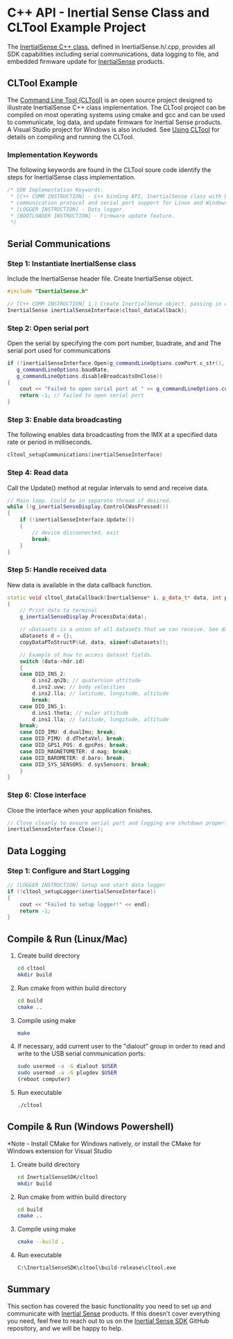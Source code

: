 # C++ API - Inertial Sense Class and CLTool Example Project

The <a href="https://github.com/inertialsense/inertial-sense-sdk/blob/main/src/InertialSense.cpp">InertialSense C++ class</a>, defined in InertialSense.h/.cpp, provides all SDK capabilities including serial communications, data logging to file, and embedded firmware update for <a href="https://inertialsense.com">InertialSense</a> products.

## CLTool Example

The <a href="https://github.com/inertialsense/inertial-sense-sdk/tree/main/cltool">Command Line Tool (CLTool)</a> is an open source project designed to illustrate InertialSense C++ class implementation.  The CLTool project can be compiled on most operating systems using cmake and gcc and can be used to communicate, log data, and update firmware for Inertial Sense products.  A Visual Studio project for Windows is also included.  See [Using CLTool](../software/cltool.md) for details on compiling and running the CLTool.

### Implementation Keywords
The following keywords are found in the CLTool soure code identify the steps for InertialSense class implementation.

```C++
/* SDK Implementation Keywords:
 * [C++ COMM INSTRUCTION] - C++ binding API, InertialSense class with binary
 * communication protocol and serial port support for Linux and Windows.
 * [LOGGER INSTRUCTION] - Data logger.
 * [BOOTLOADER INSTRUCTION] - Firmware update feature.
 */
```

## Serial Communications

### Step 1: Instantiate InertialSense class

Include the InertialSense header file. Create InertialSense object.

```C++
#include "InertialSense.h"

// [C++ COMM INSTRUCTION] 1.) Create InertialSense object, passing in data callback function pointer.
InertialSense inertialSenseInterface(cltool_dataCallback);
```

### Step 2: Open serial port

Open the serial by specifying the com port number, buadrate, and  and The serial port used for communications

```C++
if (!inertialSenseInterface.Open(g_commandLineOptions.comPort.c_str(),
   g_commandLineOptions.baudRate,
   g_commandLineOptions.disableBroadcastsOnClose))
{
	cout << "Failed to open serial port at " << g_commandLineOptions.comPort.c_str() << endl;
	return -1; // Failed to open serial port
}
```

### Step 3: Enable data broadcasting

The following enables data broadcasting from the IMX at a specified data rate or period in milliseconds.

``` C++
cltool_setupCommunications(inertialSenseInterface)
```

### Step 4: Read data

Call the Update() method at regular intervals to send and receive data.

``` C++
// Main loop. Could be in separate thread if desired.
while (!g_inertialSenseDisplay.ControlCWasPressed())
{
	if (!inertialSenseInterface.Update())
	{
		// device disconnected, exit
		break;
	}
}
```

### Step 5: Handle received data

New data is available in the data callback function.

``` C++
static void cltool_dataCallback(InertialSense* i, p_data_t* data, int pHandle)
{
	// Print data to terminal
	g_inertialSenseDisplay.ProcessData(data);

	// uDatasets is a union of all datasets that we can receive. See data_sets.h for a full list of all available datasets.
	uDatasets d = {};
	copyDataPToStructP(&d, data, sizeof(uDatasets));

	// Example of how to access dataset fields.
	switch (data->hdr.id)
	{
	case DID_INS_2:
		d.ins2.qn2b; // quaternion attitude
		d.ins2.uvw; // body velocities
		d.ins2.lla; // latitude, longitude, altitude
		break;
	case DID_INS_1:
		d.ins1.theta; // euler attitude
		d.ins1.lla; // latitude, longitude, altitude
	break;
	case DID_IMU: d.dualImu; break;
	case DID_PIMU: d.dThetaVel; break;
	case DID_GPS1_POS: d.gpsPos; break;
	case DID_MAGNETOMETER: d.mag; break;
	case DID_BAROMETER: d.baro; break;
	case DID_SYS_SENSORS: d.sysSensors; break;
	}
}
```

### Step 6: Close interface

Close the interface when your application finishes.

```C
// Close cleanly to ensure serial port and logging are shutdown properly. (optional)
inertialSenseInterface.Close();
```

## Data Logging

### Step 1: Configure and Start Logging

```C
// [LOGGER INSTRUCTION] Setup and start data logger
if (!cltool_setupLogger(inertialSenseInterface))
{
	cout << "Failed to setup logger!" << endl;
	return -1;
}
```

## Compile & Run (Linux/Mac)
1. Create build directory
   ``` bash
   cd cltool
   mkdir build
   ```
2. Run cmake from within build directory
   ``` bash
   cd build
   cmake ..
   ```
3. Compile using make
   ``` bash
   make
   ```
4. If necessary, add current user to the "dialout" group in order to read and write to the USB serial communication ports:
   ```bash
   sudo usermod -a -G dialout $USER
   sudo usermod -a -G plugdev $USER
   (reboot computer)
   ```
5. Run executable
   ``` bash
   ./cltool
   ```

## Compile & Run (Windows Powershell)
*Note - Install CMake for Windows natively, or install the CMake for Windows extension for Visual Studio

1. Create build directory
   ``` bash
   cd InertialSenseSDK/cltool
   mkdir build
   ```
2. Run cmake from within build directory
   ``` bash
   cd build
   cmake ..
   ```
3. Compile using make
   ``` bash
   cmake --build .
   ```

4. Run executable
   ``` bash
   C:\InertialSenseSDK\cltool\build-release\cltool.exe
   ```


## Summary

This section has covered the basic functionality you need to set up and communicate with <a href="https://inertialsense.com">Inertial Sense</a> products.  If this doesn't cover everything you need, feel free to reach out to us on the <a href="https://github.com/inertialsense/InertialSenseSDK">Inertial Sense SDK</a> GitHub repository, and we will be happy to help.
